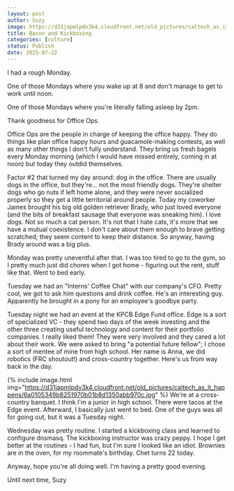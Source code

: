 ```yaml
---
layout: post
author: Suzy
image: https://d31japmlpdv3k4.cloudfront.net/old_pictures/caltech_as_it_happens/6a0105349b8251970b01b7c7aa6032970b.jpg
title: Bacon and Kickboxing 
categories: [culture]
status: Publish
date: 2015-07-22
---
```


I had a rough Monday.

One of those Mondays where you wake up at 8 and don't manage to get to work until noon.

One of those Mondays where you're literally falling asleep by 2pm.

Thank goodness for Office Ops.

Office Ops are the people in charge of keeping the office happy. They do things like plan office happy hours and guacamole-making contests, as well as many other things I don't fully understand. They bring us fresh bagels every Monday morning (which I would have missed entirely, coming in at noon) but today they outdid themselves.

Factor #2 that turned my day around: dog in the office. There are usually dogs in the office, but they're... not the most friendly dogs. They're shelter dogs who go nuts if left home alone, and they were never socialized properly so they get a little territorial around people. Today my coworker James brought his big old golden retriever Brady, who just loved everyone (and the bits of breakfast sausage that everyone was sneaking him). I love dogs. Not so much a cat person. It's not that I hate cats, it's more that we have a mutual coexistence. I don't care about them enough to brave getting scratched; they seem content to keep their distance. So anyway, having Brady around was a big plus.

Monday was pretty uneventful after that. I was too tired to go to the gym, so I pretty much just did chores when I got home - figuring out the rent, stuff like that. Went to bed early.

Tuesday we had an "Interns' Coffee Chat" with our company's CFO. Pretty cool, we got to ask him questions and drink coffee. He's an interesting guy. Apparently he brought in a pony for an employee's goodbye party.

Tuesday night we had an event at the KPCB Edge Fund office. Edge is a sort of specialized VC - they spend two days of the week investing and the other three creating useful technology and content for their portfolio companies. I really liked them! They were very involved and they cared a lot about their work. We were asked to bring "a potential future fellow"; I chose a sort of mentee of mine from high school. Her name is Anna, we did robotics (FRC shoutout!) and cross-country together. Here's us from way back in the day.


{% include image.html img="https://d31japmlpdv3k4.cloudfront.net/old_pictures/caltech_as_it_happens/6a0105349b8251970b01b8d1350abb970c.jpg" %}
We're at a cross-country banquet. I think I'm a junior in high school. There were tacos at the Edge event. Afterward, I basically just went to bed. One of the guys was all for going out, but it was a Tuesday night.

Wednesday was pretty routine. I started a kickboxing class and learned to configure dnsmasq. The kickboxing instructor was crazy peppy. I hope I get better at the routines - I had fun, but I'm sure I looked like an idiot. Brownies are in the oven, for my roommate's birthday. Chet turns 22 today.

Anyway, hope you're all doing well. I'm having a pretty good evening.

Until next time,
Suzy
